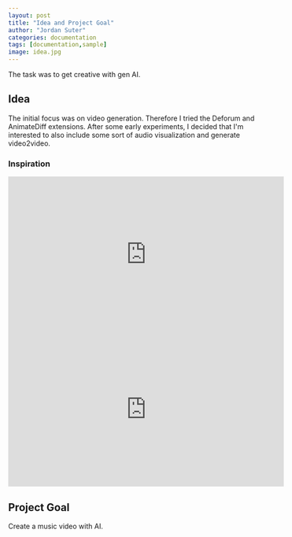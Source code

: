 ```yaml
---
layout: post
title: "Idea and Project Goal"
author: "Jordan Suter"
categories: documentation
tags: [documentation,sample]
image: idea.jpg
---
```


The task was to get creative with gen AI.

## Idea
The initial focus was on video generation. Therefore I tried the Deforum and AnimateDiff extensions. After some early experiments, I decided that I'm interested to also include some sort of audio visualization and generate video2video.

### Inspiration
<iframe width="560" height="315" src="https://www.youtube.com/embed/G55lrhUIezk?si=DHgsi53wCJLTey8n" title="YouTube video player" frameborder="0" allow="accelerometer; autoplay; clipboard-write; encrypted-media; gyroscope; picture-in-picture; web-share" allowfullscreen></iframe>
<iframe width="560" height="315" src="https://www.youtube.com/embed/nqs8SEllYms?si=KDeizmDGByy5Sn-0" title="YouTube video player" frameborder="0" allow="accelerometer; autoplay; clipboard-write; encrypted-media; gyroscope; picture-in-picture; web-share" allowfullscreen></iframe>

## Project Goal
Create a music video with AI.